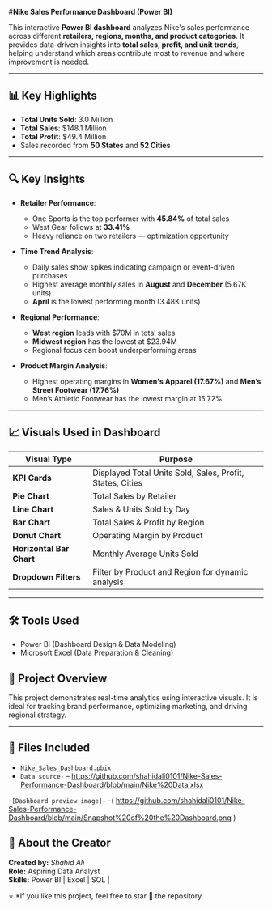 
 #**Nike Sales Performance Dashboard (Power BI)**

This interactive **Power BI dashboard** analyzes Nike's sales performance across different **retailers, regions, months, and product categories**. 
It provides data-driven insights into **total sales, profit, and unit trends**, 
helping understand which areas contribute most to revenue and where improvement is needed.

---

## 📊 Key Highlights

- **Total Units Sold**: 3.0 Million  
- **Total Sales**: $148.1 Million  
- **Total Profit**: $49.4 Million  
- Sales recorded from **50 States** and **52 Cities**

---

## 🔍 Key Insights

- **Retailer Performance**:  
  - One Sports is the top performer with **45.84%** of total sales  
  - West Gear follows at **33.41%**  
  - Heavy reliance on two retailers — optimization opportunity

- **Time Trend Analysis**:  
  - Daily sales show spikes indicating campaign or event-driven purchases  
  - Highest average monthly sales in **August** and **December** (5.67K units)  
  - **April** is the lowest performing month (3.48K units)

- **Regional Performance**:  
  - **West region** leads with $70M in total sales  
  - **Midwest region** has the lowest at $23.94M  
  - Regional focus can boost underperforming areas

- **Product Margin Analysis**:  
  - Highest operating margins in **Women's Apparel (17.67%)** and **Men’s Street Footwear (17.76%)**  
  - Men’s Athletic Footwear has the lowest margin at 15.72%

---

## 📈 Visuals Used in Dashboard

| Visual Type             | Purpose                                                                 |
|-------------------------|-------------------------------------------------------------------------|
| **KPI Cards**           | Displayed Total Units Sold, Sales, Profit, States, Cities               |
| **Pie Chart**           | Total Sales by Retailer                                                 |
| **Line Chart**          | Sales & Units Sold by Day                                               |
| **Bar Chart**           | Total Sales & Profit by Region                                          |
| **Donut Chart**         | Operating Margin by Product                                             |
| **Horizontal Bar Chart**| Monthly Average Units Sold                                              |
| **Dropdown Filters**    | Filter by Product and Region for dynamic analysis                       |

---

## 🛠️ Tools Used

- Power BI (Dashboard Design & Data Modeling)
- Microsoft Excel (Data Preparation & Cleaning)


## 🔗 Project Overview

This project demonstrates real-time analytics using interactive visuals. It is ideal for tracking brand performance, 
optimizing marketing, and driving regional strategy.

---
## 📁 Files Included

- `Nike_Sales_Dashboard.pbix`  
- `Data source-` –   https://github.com/shahidali0101/Nike-Sales-Performance-Dashboard/blob/main/Nike%20Data.xlsx

-`[Dashboard preview image]-` -( https://github.com/shahidali0101/Nike-Sales-Performance-Dashboard/blob/main/Snapshot%20of%20the%20Dashboard.png )

## 📌 About the Creator

**Created by:** *Shahid Ali*          
**Role:** Aspiring Data Analyst  
**Skills:** Power BI | Excel | SQL |

⭐ *If you like this project, feel free to star 🌟 the repository.
